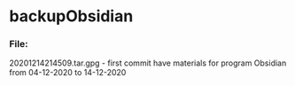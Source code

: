 # backupObsidian

### File:

20201214214509.tar.gpg - first commit have materials for program Obsidian from 04-12-2020 to 14-12-2020

